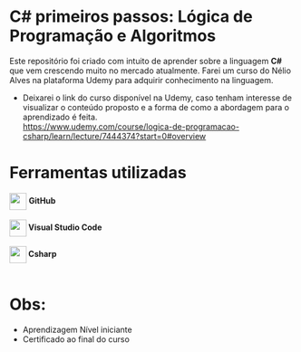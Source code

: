 # C# primeiros passos: Lógica de Programação e Algoritmos

Este repositório foi criado com intuito de aprender sobre a linguagem <Strong>C#</strong> que vem crescendo muito no mercado atualmente. Farei um curso do Nélio Alves na plataforma Udemy para adquirir conhecimento na linguagem.

- Deixarei o link do curso disponível na Udemy, caso tenham interesse de visualizar o conteúdo proposto e a forma de como a abordagem para o aprendizado é feita.</br>
https://www.udemy.com/course/logica-de-programacao-csharp/learn/lecture/7444374?start=0#overview

# Ferramentas utilizadas
<img align="center" height="30" width="30" src="https://cdn.jsdelivr.net/gh/devicons/devicon/icons/git/git-plain.svg" /> <strong> GitHub</strong></br></br>
<img align="center" height="30" width="30" src="https://cdn.jsdelivr.net/gh/devicons/devicon/icons/vscode/vscode-original.svg" /><strong> Visual Studio Code</strong></br></br>
<img align="center" height="30" width="30" src="https://cdn.jsdelivr.net/gh/devicons/devicon/icons/csharp/csharp-original.svg" /><strong> Csharp</strong></br></br>

# Obs: 
- Aprendizagem Nível iniciante 
- Certificado ao final do curso

